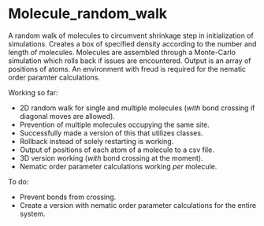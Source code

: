 # Molecule_random_walk
A random walk of molecules to circumvent shrinkage step in initialization of simulations. Creates a box of specified density according to the number and length of molecules. Molecules are assembled through a Monte-Carlo simulation which rolls back if issues are encountered. Output is an array of positions of atoms. An environment with freud is required for the nematic order paramter calculations. 

Working so far:
- 2D random walk for single and multiple molecules (*with* bond crossing if diagonal moves are allowed).
- Prevention of multiple molecules occupying the same site.
- Successfully made a version of this that utilizes classes.
- Rollback instead of solely restarting is working.
- Output of positions of each atom of a molecule to a csv file.
- 3D version working (*with* bond crossing at the moment).
- Nematic order parameter calculations working *per* molecule.

To do:
- Prevent bonds from crossing.
- Create a version with nematic order parameter calculations for the entire system.
